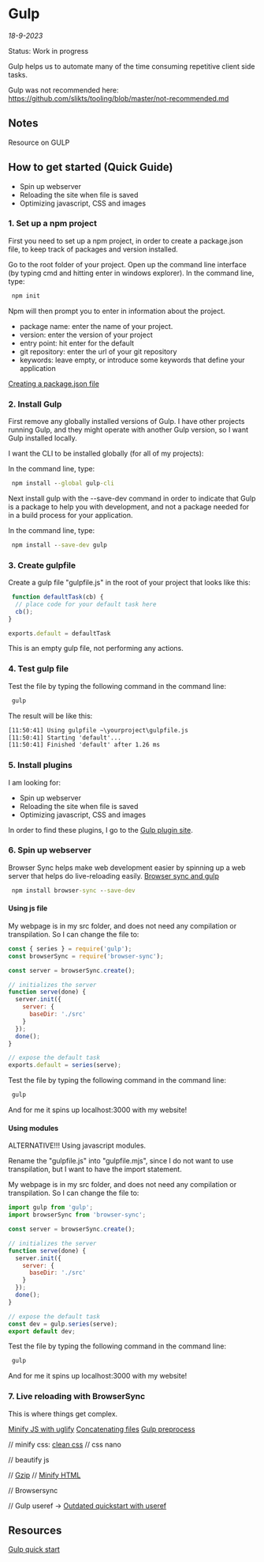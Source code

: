 # Gulp
*18-9-2023*

Status: Work in progress

 Gulp helps us to automate many of the time consuming repetitive client side tasks.


 Gulp was not recommended here:
 https://github.com/slikts/tooling/blob/master/not-recommended.md
 

## Notes

Resource on GULP

## How to get started (Quick Guide)

- Spin up webserver
- Reloading the site when file is saved
- Optimizing javascript, CSS and images

### 1. Set up a npm project

First you need to set up a npm project, in order to create a package.json file, to keep track of packages and version installed.  

Go to the root folder of your project. Open up the command line interface (by typing cmd and hitting enter in windows explorer).
In the command line, type:

```bat
 npm init
```

Npm will then prompt you to enter in information about the project.  
- package name: enter the name of your project.
- version: enter the version of your project
- entry point: hit enter for the default
- git repository: enter the url of your git repository
- keywords: leave empty, or introduce some keywords that define your application

[Creating a package.json file](https://docs.npmjs.com/creating-a-package-json-file)


### 2. Install Gulp

First remove any globally installed versions of Gulp.
I have other projects running Gulp, and they might operate with another Gulp version, so I want Gulp installed locally.

I want the CLI to be installed globally (for all of my projects):

In the command line, type:

```bat
 npm install --global gulp-cli
```

Next install gulp with the --save-dev command in order to indicate that Gulp is a package to help you with development, and not a package needed for in a build process for your application.

In the command line, type:

```bat
 npm install --save-dev gulp
```

### 3. Create gulpfile

Create a gulp file "gulpfile.js" in the root of your project that looks like this:

```js
 function defaultTask(cb) {
  // place code for your default task here
  cb();
}

exports.default = defaultTask
```

This is an empty gulp file, not performing any actions.

### 4. Test gulp file

Test the file by typing the following command in the command line:

```bat
 gulp
```

The result will be like this:

```bat
[11:50:41] Using gulpfile ~\yourproject\gulpfile.js
[11:50:41] Starting 'default'...
[11:50:41] Finished 'default' after 1.26 ms
```

### 5. Install plugins

I am looking for:
- Spin up webserver
- Reloading the site when file is saved
- Optimizing javascript, CSS and images

In order to find these plugins, I go to the [Gulp plugin site](https://gulpjs.com/plugins/).


### 6. Spin up webserver

Browser Sync helps make web development easier by spinning up a web server that helps do live-reloading easily.
[Browser sync and gulp](https://browsersync.io/docs/gulp)

```bat
 npm install browser-sync --save-dev
```

#### Using js file

My webpage is in my src folder, and does not need any compilation or transpilation. So I can change the file to:

```js
const { series } = require('gulp');
const browserSync = require('browser-sync');

const server = browserSync.create();

// initializes the server
function serve(done) {
  server.init({
    server: {
      baseDir: './src'
    }
  });
  done();
}

// expose the default task
exports.default = series(serve);
```

Test the file by typing the following command in the command line:

```bat
 gulp
```
And for me it spins up localhost:3000 with my website!


#### Using modules

ALTERNATIVE!!! Using javascript modules.

Rename the "gulpfile.js" into "gulpfile.mjs", since I do not want to use transpilation, but I want to have the import statement.

My webpage is in my src folder, and does not need any compilation or transpilation. So I can change the file to:

```js
import gulp from 'gulp';
import browserSync from 'browser-sync';

const server = browserSync.create();

// initializes the server
function serve(done) {
  server.init({
    server: {
      baseDir: './src'
    }
  });
  done();
}

// expose the default task
const dev = gulp.series(serve);
export default dev;
```

Test the file by typing the following command in the command line:

```bat
 gulp
```
And for me it spins up localhost:3000 with my website!

### 7. Live reloading with BrowserSync

This is where things get complex.



[Minify JS with uglify](https://github.com/terinjokes/gulp-uglify/)
[Concatenating files](https://www.npmjs.com/package/gulp-concat)
[Gulp preprocess](https://www.npmjs.com/package/gulp-preprocess)

// minify css:
[clean css](https://www.npmjs.com/package/gulp-clean-css)
// css nano

// beautify js

// [Gzip](https://www.npmjs.com/package/gulp-gzip)
// [Minify HTML](https://www.npmjs.com/package/gulp-minify-html)



// Browsersync

// Gulp useref -> [Outdated quickstart with useref](https://css-tricks.com/gulp-for-beginners/)


## Resources

[Gulp quick start](https://gulpjs.com/docs/en/getting-started/quick-start/)

